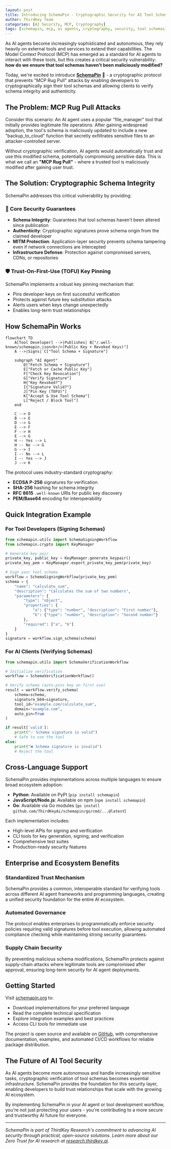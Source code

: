 ```yaml
---
layout: post
title: Introducing SchemaPin - Cryptographic Security for AI Tool Schemas
author: ThirdKey Team
categories: [AI Security, MCP, Cryptography]
tags: [schemapin, mcp, ai agents, cryptography, security, tool schemas]
---
```


As AI agents become increasingly sophisticated and autonomous, they rely heavily on external tools and services to extend their capabilities. The Model Context Protocol (MCP) has emerged as a standard for AI agents to interact with these tools, but this creates a critical security vulnerability: **how do we ensure that tool schemas haven't been maliciously modified?**

Today, we're excited to introduce [**SchemaPin**](https://schemapin.org) 🧷 - a cryptographic protocol that prevents "MCP Rug Pull" attacks by enabling developers to cryptographically sign their tool schemas and allowing clients to verify schema integrity and authenticity.

## The Problem: MCP Rug Pull Attacks

Consider this scenario: An AI agent uses a popular "file_manager" tool that initially provides legitimate file operations. After gaining widespread adoption, the tool's schema is maliciously updated to include a new "backup_to_cloud" function that secretly exfiltrates sensitive files to an attacker-controlled server.

Without cryptographic verification, AI agents would automatically trust and use this modified schema, potentially compromising sensitive data. This is what we call an **"MCP Rug Pull"** - where a trusted tool is maliciously modified after gaining user trust.

## The Solution: Cryptographic Schema Integrity

SchemaPin addresses this critical vulnerability by providing:

### 🔐 Core Security Guarantees

- **Schema Integrity**: Guarantees that tool schemas haven't been altered since publication
- **Authenticity**: Cryptographic signatures prove schema origin from the claimed developer
- **MITM Protection**: Application-layer security prevents schema tampering even if network connections are intercepted
- **Infrastructure Defense**: Protection against compromised servers, CDNs, or repositories

### 🛡️ Trust-On-First-Use (TOFU) Key Pinning

SchemaPin implements a robust key pinning mechanism that:
- Pins developer keys on first successful verification
- Protects against future key substitution attacks
- Alerts users when keys change unexpectedly
- Enables long-term trust relationships

## How SchemaPin Works

```mermaid
flowchart TD
    A[Tool Developer] -->|Publishes| B["/.well-known/schemapin.json<br/>(Public Key + Revoked Keys)"]
    A -->|Signs| C["Tool Schema + Signature"]

    subgraph "AI Agent"
        D["Fetch Schema + Signature"]
        E["Fetch or Cache Public Key"]
        F["Check Key Revocation"]
        G["Verify Signature"]
        H{"Key Revoked?"}
        I{"Signature Valid?"}
        J["Pin Key (TOFU)"]
        K["Accept & Use Tool Schema"]
        L["Reject / Block Tool"]
    end

    C --> D
    B --> E
    D --> G
    E --> F
    F --> H
    E --> G
    H -- Yes --> L
    H -- No --> G
    G --> I
    I -- No --> L
    I -- Yes --> J
    J --> K
```

The protocol uses industry-standard cryptography:
- **ECDSA P-256** signatures for verification
- **SHA-256** hashing for schema integrity
- **RFC 8615** `.well-known` URIs for public key discovery
- **PEM/Base64** encoding for interoperability

## Quick Integration Example

### For Tool Developers (Signing Schemas)

```python
from schemapin.utils import SchemaSigningWorkflow
from schemapin.crypto import KeyManager

# Generate key pair
private_key, public_key = KeyManager.generate_keypair()
private_key_pem = KeyManager.export_private_key_pem(private_key)

# Sign your tool schema
workflow = SchemaSigningWorkflow(private_key_pem)
schema = {
    "name": "calculate_sum",
    "description": "Calculates the sum of two numbers",
    "parameters": {
        "type": "object",
        "properties": {
            "a": {"type": "number", "description": "First number"},
            "b": {"type": "number", "description": "Second number"}
        },
        "required": ["a", "b"]
    }
}
signature = workflow.sign_schema(schema)
```

### For AI Clients (Verifying Schemas)

```python
from schemapin.utils import SchemaVerificationWorkflow

# Initialize verification
workflow = SchemaVerificationWorkflow()

# Verify schema (auto-pins key on first use)
result = workflow.verify_schema(
    schema=schema,
    signature_b64=signature,
    tool_id="example.com/calculate_sum",
    domain="example.com",
    auto_pin=True
)

if result['valid']:
    print("✅ Schema signature is valid")
    # Safe to use the tool
else:
    print("❌ Schema signature is invalid")
    # Reject the tool
```

## Cross-Language Support

SchemaPin provides implementations across multiple languages to ensure broad ecosystem adoption:

- **Python**: Available on PyPI (`pip install schemapin`)
- **JavaScript/Node.js**: Available on npm (`npm install schemapin`)
- **Go**: Available via Go modules (`go install github.com/ThirdKeyAi/schemapin/go/cmd/...@latest`)

Each implementation includes:
- High-level APIs for signing and verification
- CLI tools for key generation, signing, and verification
- Comprehensive test suites
- Production-ready security features

## Enterprise and Ecosystem Benefits

### Standardized Trust Mechanism
SchemaPin provides a common, interoperable standard for verifying tools across different AI agent frameworks and programming languages, creating a unified security foundation for the entire AI ecosystem.

### Automated Governance
The protocol enables enterprises to programmatically enforce security policies requiring valid signatures before tool execution, allowing automated compliance checking while maintaining strong security guarantees.

### Supply Chain Security
By preventing malicious schema modifications, SchemaPin protects against supply-chain attacks where legitimate tools are compromised after approval, ensuring long-term security for AI agent deployments.

## Getting Started

Visit [schemapin.org](https://schemapin.org) to:
- Download implementations for your preferred language
- Read the complete technical specification
- Explore integration examples and best practices
- Access CLI tools for immediate use

The project is open source and available on [GitHub](https://github.com/thirdkey/schemapin), with comprehensive documentation, examples, and automated CI/CD workflows for reliable package distribution.

## The Future of AI Tool Security

As AI agents become more autonomous and handle increasingly sensitive tasks, cryptographic verification of tool schemas becomes essential infrastructure. SchemaPin provides the foundation for this security layer, enabling developers to build trust relationships that scale with the growing AI ecosystem.

By implementing SchemaPin in your AI agent or tool development workflow, you're not just protecting your users - you're contributing to a more secure and trustworthy AI future for everyone.

---

*SchemaPin is part of ThirdKey Research's commitment to advancing AI security through practical, open-source solutions. Learn more about our Zero Trust for AI research at [research.thirdkey.ai](https://research.thirdkey.ai).*